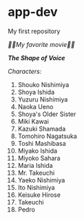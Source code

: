 # app-dev
My first repository

*:movie_camera::movie_camera:My favorite movie:movie_camera::movie_camera:*

***The Shape of Voice***

*Characters:*

1. Shouko Nishimiya
2. Shoya Ishida
3. Yuzuru Nishimiya
4. Naoka Ueno
5. Shoya's Older Sister
6. Miki Kawai
7. Kazuki Shamada
8. Tomohiro Nagatsuka
9. Toshi Mashibasa
10. Miyako Ishida
11. Miyoko Sahara
13. Maria Ishida
14. Mr. Takeuchi
15. Yaeko Nishimiya
16. Ito Nishimiya
17. Keisuke Hirose
18. Takeuchi
19. Pedro
